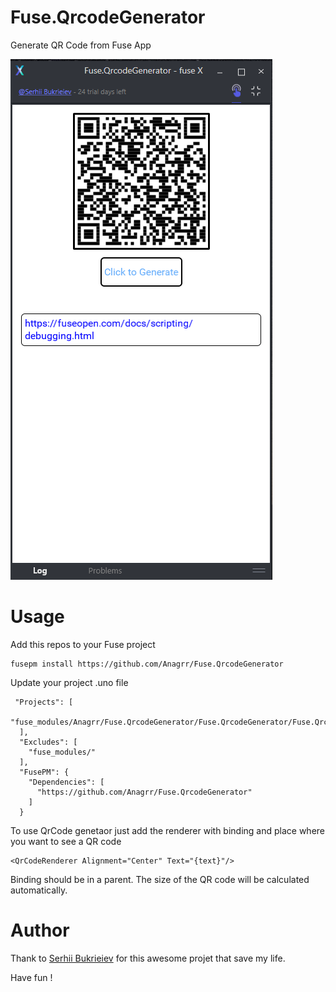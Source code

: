 # Fuse.QrcodeGenerator
Generate QR Code from Fuse App

![Generated qr_code](example.png)

# Usage
Add this repos to your Fuse project
```
fusepm install https://github.com/Anagrr/Fuse.QrcodeGenerator
```
Update your project .uno file
```uno
 "Projects": [
    "fuse_modules/Anagrr/Fuse.QrcodeGenerator/Fuse.QrcodeGenerator/Fuse.QrcodeGenerator.unoproj"
  ],
  "Excludes": [
    "fuse_modules/"
  ],
  "FusePM": {
    "Dependencies": [
      "https://github.com/Anagrr/Fuse.QrcodeGenerator"
    ]
  }
 ```
 To use QrCode genetaor just add the renderer with binding and place where you want to see a QR code
 ```ux
 <QrCodeRenderer Alignment="Center" Text="{text}"/>
 ```
 Binding should be in a parent. The size of the QR code will be calculated automatically.

 # Author
 Thank to [Serhii Bukrieiev](https://github.com/Anagrr/) for this awesome projet that save my life. 
 
 Have fun !
